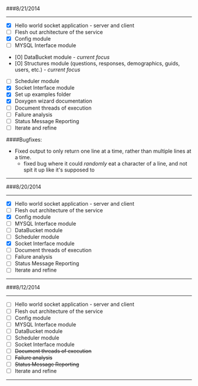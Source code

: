 ###8/21/2014

---

- [X] Hello world socket application - server and client
- [ ] Flesh out architecture of the service
- [X] Config module
- [ ] MYSQL Interface module
- [O] DataBucket module - *current focus*
- [O] Structures module (questions, responses, demographics, guids, users, etc.) - *current focus*
- [ ] Scheduler module
- [X] Socket Interface module
- [X] Set up examples folder
- [X] Doxygen wizard documentation
- [ ] Document threads of execution
- [ ] Failure analysis
- [ ] Status Message Reporting
- [ ] Iterate and refine

####Bugfixes:

- Fixed output to only return one line at a time, rather than multiple lines at a time.
  - fixed bug where it could *randomly* eat a character of a line, and not spit it up like it's supposed to


---

###8/20/2014

---

- [X] Hello world socket application - server and client
- [ ] Flesh out architecture of the service
- [X] Config module
- [ ] MYSQL Interface module
- [ ] DataBucket module
- [ ] Scheduler module
- [X] Socket Interface module
- [ ] Document threads of execution
- [ ] Failure analysis
- [ ] Status Message Reporting
- [ ] Iterate and refine

---

###8/12/2014

---

- [ ] Hello world socket application - server and client
- [ ] Flesh out architecture of the service
- [ ] Config module
- [ ] MYSQL Interface module
- [ ] DataBucket module
- [ ] Scheduler module
- [ ] Socket Interface module
- [ ] ~~Document threads of execution~~
- [ ] ~~Failure analysis~~
- [ ] ~~Status Message Reporting~~
- [ ] Iterate and refine

---


